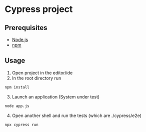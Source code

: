 # Cypress project


## Prerequisites
- [Node.js](https://nodejs.org)
- [npm](https://www.npmjs.com/get-npm)

## Usage

1. Open project in the editor/ide
2. In the root directory run
```bash
npm install
```
3. Launch an application (System under test)
```bash
node app.js
```
4. Open another shell and run the tests (which are ./cypress/e2e)
```
npx cypress run
```
